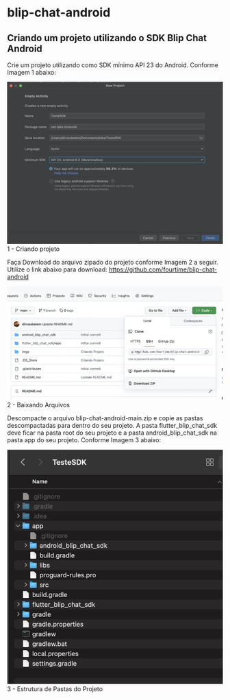 # blip-chat-android
 
## Criando um projeto utilizando o SDK Blip Chat Android

Crie um projeto utilizando como SDK mínimo API 23 do Android. Conforme Imagem 1 abaixo:

![alt text](https://github.com/fourtime/blip-chat-android/blob/main/imgs/1_-_CriandoProjeto.png)
1 - Criando projeto

Faça Download do arquivo zipado do projeto conforme Imagem 2 a seguir. Utilize o link abaixo para download: https://github.com/fourtime/blip-chat-android

![alt text](https://github.com/fourtime/blip-chat-android/blob/main/imgs/2_-_BaixandoArquivos.png)
2 - Baixando Arquivos

Descompacte o arquivo blip-chat-android-main.zip e copie as pastas descompactadas para dentro do seu projeto. A pasta flutter_blip_chat_sdk deve ficar na pasta root do seu projeto e a pasta android_blip_chat_sdk na pasta app do seu projeto. Conforme Imagem 3 abaixo:

![alt text](https://github.com/fourtime/blip-chat-android/blob/main/imgs/3_-_EstruturaDePastas.png)<br/>
3 - Estrutura de Pastas do Projeto

